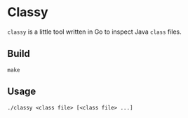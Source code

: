 # Classy

`classy` is a little tool written in Go to inspect Java `class` files.

## Build

    make

## Usage

    ./classy <class file> [<class file> ...]
